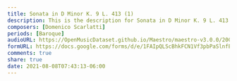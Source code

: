 ```yaml
---
title: Sonata in D Minor K. 9 L. 413 (1)
description: This is the description for Sonata in D Minor K. 9 L. 413 by Domenico Scarlatti
composers: [Domenico Scarlatti]
periods: [Baroque]
audioURL: https://OpenMusicDataset.github.io/Maestro/maestro-v3.0.0/2008/MIDI-Unprocessed_10_R2_2008_01-05_ORIG_MID--AUDIO_10_R2_2008_wav--1.midi
formURL: https://docs.google.com/forms/d/e/1FAIpQLScBhkFCN1Vf3pbPaSlnfErGu6AeFmOjCD8Cn-5QC1bA_Pxb7g/viewform
comments: true
share: true
date: 2021-08-08T07:43:13-06:00
---
```

